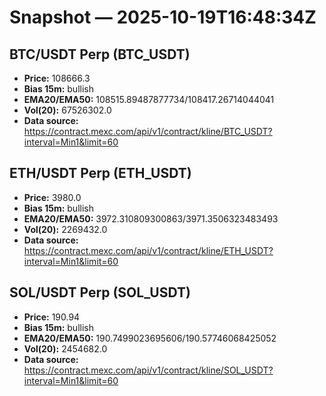 # Snapshot — 2025-10-19T16:48:34Z

## BTC/USDT Perp (BTC_USDT)
- **Price:** 108666.3
- **Bias 15m:** bullish
- **EMA20/EMA50:** 108515.89487877734/108417.26714044041
- **Vol(20):** 67526302.0
- **Data source:** https://contract.mexc.com/api/v1/contract/kline/BTC_USDT?interval=Min1&limit=60

## ETH/USDT Perp (ETH_USDT)
- **Price:** 3980.0
- **Bias 15m:** bullish
- **EMA20/EMA50:** 3972.310809300863/3971.3506323483493
- **Vol(20):** 2269432.0
- **Data source:** https://contract.mexc.com/api/v1/contract/kline/ETH_USDT?interval=Min1&limit=60

## SOL/USDT Perp (SOL_USDT)
- **Price:** 190.94
- **Bias 15m:** bullish
- **EMA20/EMA50:** 190.7499023695606/190.57746068425052
- **Vol(20):** 2454682.0
- **Data source:** https://contract.mexc.com/api/v1/contract/kline/SOL_USDT?interval=Min1&limit=60
